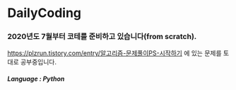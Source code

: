 # DailyCoding

### 2020년도 7월부터 코테를 준비하고 있습니다(from scratch).

<https://plzrun.tistory.com/entry/알고리즘-문제풀이PS-시작하기> 에 있는 문제를 토대로 공부중입니다.

##### Language : Python
